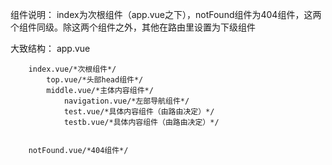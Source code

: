 组件说明：
	index为次根组件（app.vue之下），notFound组件为404组件，这两个组件同级。除这两个组件之外，其他在路由里设置为下级组件


大致结构：
	app.vue 
	
		index.vue/*次根组件*/
			top.vue/*头部head组件*/
			middle.vue/*主体内容组件*/
				navigation.vue/*左部导航组件*/
				test.vue/*具体内容组件（由路由决定）*/
				testb.vue/*具体内容组件（由路由决定）*/
		
		
		notFound.vue/*404组件*/
	
